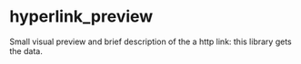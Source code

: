 # hyperlink_preview
Small visual preview and brief description of the a http link: this library gets the data.

